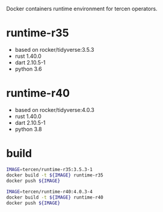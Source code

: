 
Docker containers runtime environment for tercen operators.

# runtime-r35
- based on rocker/tidyverse:3.5.3
- rust 1.40.0
- dart 2.10.5-1
- python 3.6

# runtime-r40
- based on rocker/tidyverse:4.0.3
- rust 1.40.0
- dart 2.10.5-1
- python 3.8
 
# build

```bash
IMAGE=tercen/runtime-r35:3.5.3-1
docker build -t ${IMAGE} runtime-r35
docker push ${IMAGE}
 
IMAGE=tercen/runtime-r40:4.0.3-4
docker build -t ${IMAGE} runtime-r40
docker push ${IMAGE}
```
 
 

